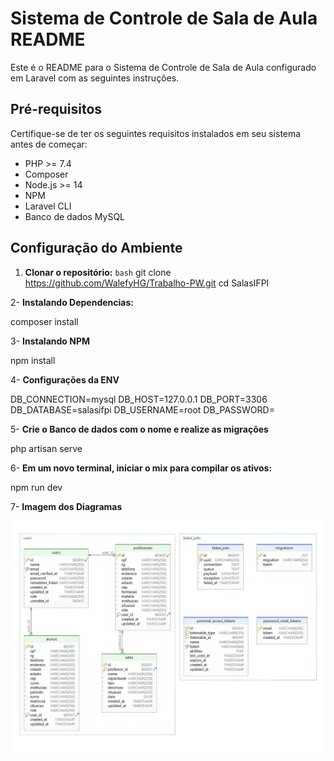 # Sistema de Controle de Sala de Aula README

Este é o README para o Sistema de Controle de Sala de Aula configurado em Laravel com as seguintes instruções.

## Pré-requisitos

Certifique-se de ter os seguintes requisitos instalados em seu sistema antes de começar:

- PHP >= 7.4
- Composer
- Node.js >= 14
- NPM
- Laravel CLI
- Banco de dados MySQL

## Configuração do Ambiente

1. **Clonar o repositório:**
   ``bash``
   git clone https://github.com/WalefyHG/Trabalho-PW.git
   cd SalasIFPI

2- **Instalando Dependencias:**

composer install

3- **Instalando NPM**

npm install

4- **Configurações da ENV**

DB_CONNECTION=mysql
DB_HOST=127.0.0.1
DB_PORT=3306
DB_DATABASE=salasifpi
DB_USERNAME=root
DB_PASSWORD=

5- **Crie o Banco de dados com o nome e realize as migrações**

php artisan serve

6- **Em um novo terminal, iniciar o mix para compilar os ativos:**

npm run dev

7- **Imagem dos Diagramas**

![Imagem do Diagrama](./diagrama/Diagrama.jpg)